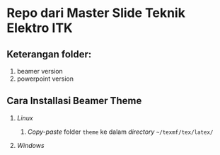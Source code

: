 # Repo dari Master Slide Teknik Elektro ITK

## Keterangan folder:

1. beamer version
2. powerpoint version

## Cara Installasi Beamer Theme

1. *Linux*
    
    1. *Copy-paste* folder `theme` ke dalam *directory* `~/texmf/tex/latex/`

2. *Windows*

